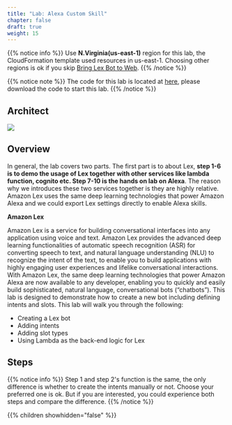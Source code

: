```yaml
---
title: "Lab: Alexa Custom Skill"
chapter: false
draft: true
weight: 15
---
```


{{% notice info %}}
Use **N.Virginia(us-east-1)** region for this lab, the CloudFormation template used resources in us-east-1.
Choosing other regions is ok if you skip [Bring Lex Bot to Web](/custom-skill/5.bring-lex-to-web/).
{{% /notice %}}

{{% notice note %}}
The code for this lab is located at [here](https://github.com/lab798/aws-alexa-workshop-ask), 
please download the code to start this lab.
{{% /notice %}}


## Architect

![](/images/ask/architecutre.png)

##	Overview

In general, the lab covers two parts. The first part is to about Lex, **step 1-6 is to demo the usage of Lex together with other services like lambda function, cognito etc. Step 7-10 is the hands on lab on Alexa**. The reason why we introduces these two services together is they are highly relative. Amazon Lex uses the same deep learning technologies that power Amazon Alexa and we could export Lex settings directly to enable Alexa skills.

**Amazon Lex**

Amazon Lex is a service for building conversational interfaces into any application using voice and text. Amazon Lex provides the advanced deep learning functionalities of automatic speech recognition (ASR) for converting speech to text, and natural language understanding (NLU) to recognize the intent of the text, to enable you to build applications with highly engaging user experiences and lifelike conversational interactions. With Amazon Lex, the same deep learning technologies that power Amazon Alexa are now available to any developer, enabling you to quickly and easily build sophisticated, natural language, conversational bots (“chatbots”). This lab is designed to demonstrate how to create a new bot including defining intents and slots. This lab will walk you through the following:

*	Creating a Lex bot
*	Adding intents
*	Adding slot types
*	Using Lambda as the back-end logic for Lex

## Steps

{{% notice info %}}
Step 1 and step 2's function is the same, the only difference is whether to create the intents manually or not. 
Choose your preferred one is ok. But if you are interested, you could experience both steps and compare the difference.
{{% /notice %}}

{{% children showhidden="false" %}}
